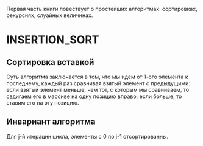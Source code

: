 Первая часть книги повествует о простейших алгоритмах: сортировках, рекурсиях, слуайных величинах.


# INSERTION_SORT
## Сортировка вставкой 
Суть алгоритма заключается в том, что мы идём от 1-ого элемента к последнему, каждый раз сравнивая взятый элемент с предыдущими: если взятый элемент меньше, чем тот, с которым мы сравниваем, то свдигаем его в массиве на одну позицию вправо; если больше, то ставим его на эту позицию.
## Инвариант алгоритма 
Для j-й итерации цикла, элементы с 0 по j-1 отсортированны.
